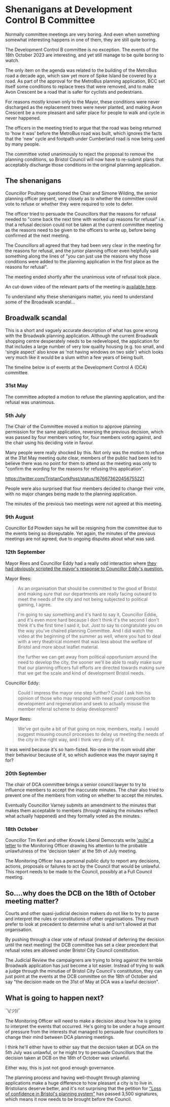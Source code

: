 

# Shenanigans at Development Control B Committee

Normally committee meetings are very boring. And even when something somewhat interesting happens in one of them, they are still quite boring.

The Development Control B committee is no exception. The events of the 18th October 2023 are interesting, and yet still manage to be quite boring to watch.

The only item on the agenda was related to the building of the MetroBus road a decade ago, which saw yet more of Spike Island be covered by a road. As part of the approval for the MetroBus planning application, BCC set itself some conditions to replace trees that were removed, and to make Avon Crescent be a road that is safer for cyclists and pedestrians.

For reasons mostly known only to the Mayor, these conditions were never discharged as the replacement trees were never planted, and making Avon Crescent be a more pleasant and safer place for people to walk and cycle in never happened.

The officers in the meeting tried to argue that the road was being returned to 'how it was' before the MetroBus road was built, which ignores the facts that the 'new' cycle and footpath under Cumberland road is now being used by many people.

The committee voted unanimously to reject the proposal to remove the planning conditions, so Bristol Council will now have to re-submit plans that acceptably discharge those conditions in the original planning application.

## The shenanigans

Councillor Poultney questioned the Chair and Simone Wilding, the senior planning officer present, very closely as to whether the committee could vote to refuse or whether they were required to vote to defer.

The officer tried to persuade the Councillors that the reasons for refusal needed to "come back the next time with worked up reasons for refusal" i.e. that a refusal decision could not be taken at the current committee meeting as the reasons need to be given to the officers to write up, before being confirmed at the next meeting.

The Councillors all agreed that they had been very clear in the meeting for the reasons for refusal, and the junior planning officer even helpfully said something along the lines of "you can just use the reasons why those conditions were added to the planning application in the first place as the reasons for refusal".

The meeting ended shortly after the unanimous vote of refusal took place.

An cut-down video of the relevant parts of the meeting is [available here](https://www.youtube.com/watch?v=4fKW8rcI08c&ab_channel=Danack).

To understand why these shenanigans matter, you need to understand some of the Broadwalk scandal...


## Broadwalk scandal

This is a short and vaguely accurate description of what has gone wrong with the Broadwalk planning application. Although the current Broadwalk shopping centre desperately needs to be redeveloped, the application for that includes a large number of very low quality housing (e.g. too small, and 'single aspect' also know as 'not having windows on two side') which looks very much like it would be a slum within a few years of being built.

The timeline below is of events at the Development Control A (DCA) committee.

### 31st May

The committee adopted a motion to refuse the planning application, and the refusal was unanimous.

### 5th July

The Chair of the Committee moved a motion to approve planning permission for the same application, reversing the previous decision, which was passed by four members voting for, four members voting against, and the chair using his deciding vote in favour.

Many people were really shocked by this. Not only was the motion to refuse at the 31st May meeting quite clear, members of the public had been led to believe there was no point for them to attend as the meeting was only to "confirm the wording for the reasons for refusing this application".

https://twitter.com/TristanCorkPost/status/1676673620456755221

People were also surprised that four members decided to change their vote, with no major changes being made to the planning application.

The minutes of the previous two meetings were not agreed at this meeting.

### 9th August

Councillor Ed Plowden says he will be resigning from the committee due to the events being so disreputable. Yet again, the minutes of the previous meetings are not agreed, due to ongoing disputes about what was said.

### 12th September

Mayor Rees and Councillor Eddy had a really odd interaction where [they had obviously scripted the mayor's response to Councillor Eddy's question.](https://www.youtube.com/watch?v=da3VU2HDz8k&ab_channel=Danack)

Mayor Rees:
> As an organisation that should be committed to the good of Bristol and making sure that our departments are really facing outward to meet the needs of the city and not being subjected to political gaming, I agree.
> 
> I'm going to say something and it's hard to say it, Councillor Eddie, and it's even more hard because I don't think 
> it's the second I don't think it's the first time I said it, but. Just to say to congratulate you on the way you've 
> chaired planning Committee. And I did watch the video at the beginning of the summer as well, where you had to deal 
> with a very theatrical moment that was less about the welfare of Bristol and more about leaflet material.
> 
> the further we can get away from political opportunism around the need to develop the city, the sooner we'll be able to really make sure that our planning officers full efforts are directed towards making sure that we get the scale and kind of development Bristol needs.

Councillor Eddy:
>  Could I impress the mayor one step further? Could I ask him his opinion of those who may respond with need your composition to development and regeneration and seek to actually misuse the member referral scheme to delay development?

Mayor Rees:
> We've got quite a bit of that going on now, members, really. I would suggest misusing council 
> processes to delay us meeting the needs of the city in the right way, and I think very dimly of it.

It was weird because it's so ham-fisted. No-one in the room would alter their behaviour because of it, so which audience was the mayor saying it for?

### 20th September

The chair of DCA committee brings a senior council lawyer to try to influence members to accept the inaccurate minutes. The chair also tried to prevent one of the members from voting on whether to accept the minutes.

Eventually Councillor Varney submits an amendment to the minutes that makes them acceptable to members (through making the minutes reflect what actually happened) and they formally voted as the minutes.

### 18th October

Councillor Tim Kent and other Knowle Liberal Democrats write ['quite' a letter](https://drive.google.com/file/d/1scM1WK3aFEGk5oArfhdtX6bMalCywcMQ/view) to the Monitoring Officer drawing his attention to the probable unlawfulness of the 'decision taken' at the 5th of July meeting.

The Monitoring Officer has a personal public duty to report any decisions, actions, proposals or failures to act by the Council that would be unlawful. This report needs to be made to the Council, possibly at a Full Council meeting.

## So....why does the DCB on the 18th of October meeting matter?

Courts and other quasi-judicial decision makers do not like to try to parse and interpret the rules or constitutions of other organisations. They much prefer to look at precedent to determine what is and isn't allowed at that organisation.

By pushing through a clear vote of refusal (instead of deferring the decision until the next meeting) the DCB committee has set a clear precedent that refusal votes are allowed under Bristol City Council constitution.

The Judicial Review the campaigners are trying to bring against the terrible Broadwalk application has just become a lot easier. Instead of trying to walk a judge through the minutiae of Bristol City Council's constitution, they can just point at the events at the DCB committee on the 18th of October and say "the decision  made on the 31st of May at DCA was a lawful decision".

## What is going to happen next?

¯\\_(ツ)_/¯

The Monitoring Officer will need to make a decision about how he is going to interpret the events that occurred. He's going to be under a huge amount of pressure from the interests that managed to persuade four councillors to change their mind between DCA planning meetings.

I think he'll either have to either say that the decision taken at DCA on the 5th July was unlawful, or he might try to persuade Councillors that the decision taken at DCB on the 18th of October was unlawful.

Either way, this is just not good enough governance.

The planning process and having well-thought through planning applications make a huge difference to how pleasant a city is to live in. Bristolians deserve better, and it's not surprising that the petition for ["Loss of confidence in Bristol's planning system"](https://you.38degrees.org.uk/petitions/loss-of-confidence-in-bristol-s-planning-system) has passed 3,500 signatures, which means it now needs to be brought before the Council.